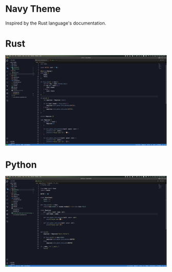 # Navy Theme

Inspired by the Rust language's documentation.

# Rust

![rust](screenshots/rust.png)

# Python

![python](screenshots/python.png)
